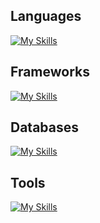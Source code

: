 <h2>Languages</h2>

[![My Skills](https://skillicons.dev/icons?i=ts,js,golang,dart)](https://skillicons.dev)

<h2>Frameworks</h2>

[![My Skills](https://skillicons.dev/icons?i=express,nestjs,react,nextjs,flutter,electron)](https://skillicons.dev)

<h2>Databases</h2>
  
[![My Skills](https://skillicons.dev/icons?i=mongo,postgresql,redis,kafka)](https://skillicons.dev)

<h2>Tools</h2>
 
[![My Skills](https://skillicons.dev/icons?i=vscode,postman,git,azure,aws)](https://skillicons.dev)


            

